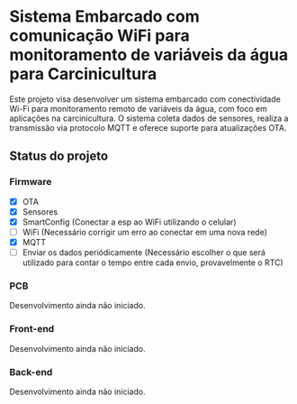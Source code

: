 # Sistema Embarcado com comunicação WiFi para monitoramento de variáveis da água para Carcinicultura

Este projeto visa desenvolver um sistema embarcado com conectividade Wi-Fi para monitoramento remoto de variáveis da água, com foco em aplicações na carcinicultura. O sistema coleta dados de sensores, realiza a transmissão via protocolo MQTT e oferece suporte para atualizações OTA.

## Status do projeto

### Firmware

- [x] OTA
- [x] Sensores
- [x] SmartConfig (Conectar a esp ao WiFi utilizando o celular)
- [ ] WiFi (Necessário corrigir um erro ao conectar em uma nova rede)
- [x] MQTT
- [ ] Enviar os dados periódicamente (Necessário escolher o que será utilizado para contar o tempo entre cada envio, provavelmente o RTC)

### PCB

Desenvolvimento ainda não iniciado.

### Front-end

Desenvolvimento ainda não iniciado.

### Back-end

Desenvolvimento ainda não iniciado.
